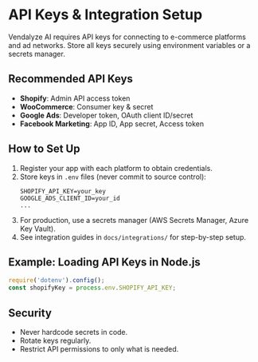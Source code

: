 # API Keys & Integration Setup

Vendalyze AI requires API keys for connecting to e-commerce platforms and ad networks. Store all keys securely using environment variables or a secrets manager.

## Recommended API Keys

- **Shopify**: Admin API access token
- **WooCommerce**: Consumer key & secret
- **Google Ads**: Developer token, OAuth client ID/secret
- **Facebook Marketing**: App ID, App secret, Access token

## How to Set Up

1. Register your app with each platform to obtain credentials.
2. Store keys in `.env` files (never commit to source control):
   ```env
   SHOPIFY_API_KEY=your_key
   GOOGLE_ADS_CLIENT_ID=your_id
   ...
   ```
3. For production, use a secrets manager (AWS Secrets Manager, Azure Key Vault).
4. See integration guides in `docs/integrations/` for step-by-step setup.

## Example: Loading API Keys in Node.js
```js
require('dotenv').config();
const shopifyKey = process.env.SHOPIFY_API_KEY;
```

## Security
- Never hardcode secrets in code.
- Rotate keys regularly.
- Restrict API permissions to only what is needed.
